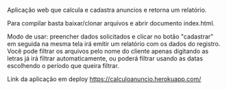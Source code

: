 Aplicação web que calcula e cadastra anuncios e retorna um relatório.

Para compilar basta baixar/clonar arquivos e abrir documento index.html.

Modo de usar: preencher dados solicitados e clicar no botão "cadastrar" em seguida na mesma tela irá emitir um relatório com os dados do registro. Você pode filtrar os arquivos pelo nome do cliente apenas digitando as letras já irá filtrar automaticamente, ou poderá filtrar usando as datas escolhendo o período que queira filtrar.

Link da aplicação em deploy https://calculoanuncio.herokuapp.com/
